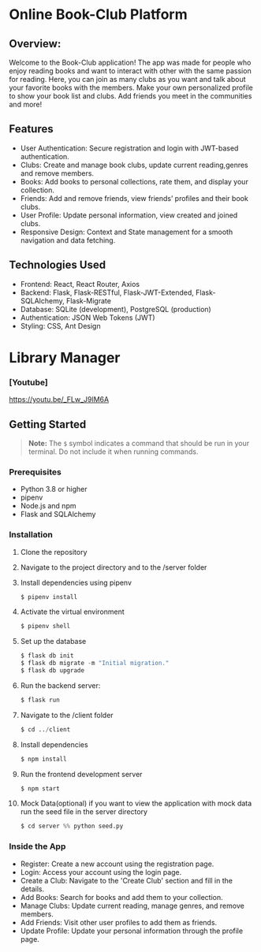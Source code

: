 # Online Book-Club Platform

## Overview:

Welcome to the Book-Club application! The app was made for people who enjoy reading books and want to interact with other with the same passion for reading. Here, you can join as many clubs as you want and talk about your favorite books with the members. Make your own personalized profile to show your book list and clubs. Add friends you meet in the communities and more!

## Features

- User Authentication: Secure registration and login with JWT-based authentication.
- Clubs: Create and manage book clubs, update current reading,genres and remove members.
- Books: Add books to personal collections, rate them, and display your collection.
- Friends: Add and remove friends, view friends’ profiles and their book clubs.
- User Profile: Update personal information, view created and joined clubs.
- Responsive Design: Context and State management for a smooth navigation and data fetching.


## Technologies Used
- Frontend: React, React Router, Axios
- Backend: Flask, Flask-RESTful, Flask-JWT-Extended, Flask-SQLAlchemy, Flask-Migrate
- Database: SQLite (development), PostgreSQL (production)
- Authentication: JSON Web Tokens (JWT)
- Styling: CSS, Ant Design


# Library Manager

### [Youtube]
https://youtu.be/_FLw_J9lM6A


## Getting Started

> **Note:** The `$` symbol indicates a command that should be run in your terminal. Do not include it when running commands.

### Prerequisites

- Python 3.8 or higher
- pipenv
- Node.js and npm
- Flask and SQLAlchemy

### Installation

1. Clone the repository

2. Navigate to the project directory and to the /server folder

3. Install dependencies using pipenv
    ```s
    $ pipenv install
    ```

4. Activate the virtual environment
    ```s
    $ pipenv shell
    ```

5.  Set up the database
    ```s
    $ flask db init
    $ flask db migrate -m "Initial migration."
    $ flask db upgrade
    ```

6. Run the backend server:
    ```s
    $ flask run
    ```

6. Navigate to the /client folder
    ```s
    $ cd ../client
    ```

7. Install dependencies
    ```s
    $ npm install
    ```

8. Run the frontend development server
    ```s
    $ npm start

9. Mock Data(optional)
if you want to view the application with mock data run the seed file in the server directory

    ```s
    $ cd server %% python seed.py


### Inside the App

- Register: Create a new account using the registration page.
- Login: Access your account using the login page.
- Create a Club: Navigate to the 'Create Club' section and fill in the details.
- Add Books: Search for books and add them to your collection.
- Manage Clubs: Update current reading, manage genres, and remove members.
- Add Friends: Visit other user profiles to add them as friends.
- Update Profile: Update your personal information through the profile page.



        




